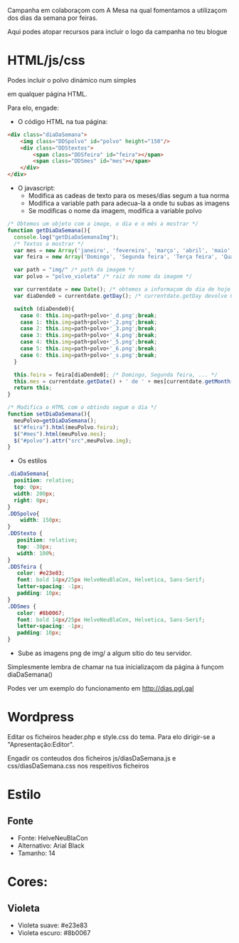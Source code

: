 Campanha em colaboraçom com A Mesa na qual fomentamos a utilizaçom dos dias da semana por feiras.

Aqui podes atopar recursos para incluir o logo da campanha no teu blogue

# HTML/js/css
Podes incluir o polvo dinámico num simples <div></div> em qualquer página HTML.

Para elo, engade:
* O código HTML na tua página:
```html
<div class="diaDaSemana">
    <img class="DDSpolvo" id="polvo" height="150"/>
    <div class="DDStextos">
        <span class="DDSfeira" id="feira"></span>
        <span class="DDSmes" id="mes"></span>
    </div>
</div>
```

* O javascript:
  * Modifica as cadeas de texto para os meses/dias segum a tua norma
  * Modifica a variable path para adecua-la a onde tu subas as imagens
  * Se modificas o nome da imagem, modifica a variable polvo
```javascript
/* Obtemos um objeto com a image, o dia e o mês a mostrar */
function getDiaDaSemana(){
  console.log("getDiaDaSemanaImg");
  /* Textos a mostrar */
  var mes = new Array('janeiro', 'fevereiro', 'março', 'abril', 'maio', 'junho', 'julho', 'agosto', 'setembro', 'agosto', 'outubro', 'novembro', 'dezembro');
  var feira = new Array('Domingo', 'Segunda feira', 'Terça feira', 'Quarta feira', 'Quinta feira', 'Sexta feira', 'Sábado');

  var path = "img/" /* path da imagem */
  var polvo = "polvo_violeta" /* raiz do nome da imagem */

  var currentdate = new Date(); /* obtemos a informaçom do dia de hoje */
  var diaDende0 = currentdate.getDay(); /* currentdate.getDay devolve 0: domingo, 1: segunda, ... 6 sábado */

  switch (diaDende0){
    case 0: this.img=path+polvo+'_d.png';break;
    case 1: this.img=path+polvo+'_2.png';break;
    case 2: this.img=path+polvo+'_3.png';break;
    case 3: this.img=path+polvo+'_4.png';break;
    case 4: this.img=path+polvo+'_5.png';break;
    case 5: this.img=path+polvo+'_6.png';break;
    case 6: this.img=path+polvo+'_s.png';break;
  }

  this.feira = feira[diaDende0]; /* Domingo, Segunda feira, ... */
  this.mes = currentdate.getDate() + ' de ' + mes[currentdate.getMonth()]; /* 22 de fevereiro */
  return this;
}

/* Modifica o HTML com o obtindo segum o dia */
function setDiaDaSemana(){
  meuPolvo=getDiaDaSemana();
  $("#feira").html(meuPolvo.feira);
  $("#mes").html(meuPolvo.mes);
  $("#polvo").attr("src",meuPolvo.img);
}
```

* Os estilos
```css
.diaDaSemana{
  position: relative;
  top: 0px;
  width: 200px;
  right: 0px;
}
.DDSpolvo{
    width: 150px;
}
.DDStexto {
   position: relative;
   top: -30px;
   width: 100%;
}
.DDSfeira {
   color: #e23e83;
   font: bold 14px/25px HelveNeuBlaCon, Helvetica, Sans-Serif;
   letter-spacing: -1px;
   padding: 10px;
}
.DDSmes {
   color: #8b0067;
   font: bold 14px/25px HelveNeuBlaCon, Helvetica, Sans-Serif;
   letter-spacing: -1px;
   padding: 10px;
}
```

* Sube as imagens png de img/ a algum sítio do teu servidor.

Simplesmente lembra de chamar na tua inicializaçom da página à funçom diaDaSemana()


Podes ver um exemplo do funcionamento em http://dias.pgl.gal


# Wordpress
Editar os ficheiros header.php e style.css do tema.
Para elo dirigir-se a "Apresentação:Editor".

Engadir os conteudos dos ficheiros js/diasDaSemana.js e css/diasDaSemana.css nos respeitivos ficheiros


# Estilo

## Fonte
- Fonte: HelveNeuBlaCon
- Alternativo: Arial Black
- Tamanho: 14

# Cores:

## Violeta
- Violeta suave: #e23e83
- Violeta escuro: #8b0067
